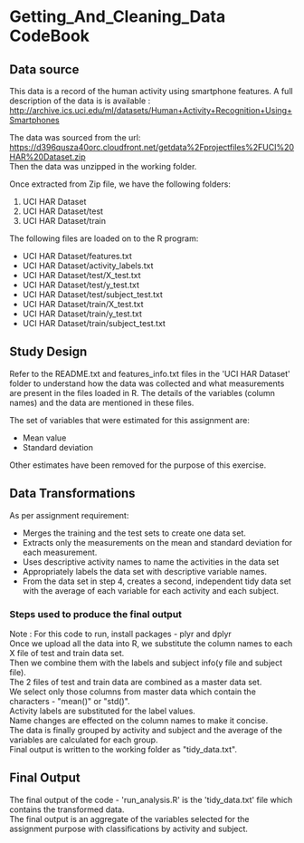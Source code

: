 # Getting_And_Cleaning_Data CodeBook

## Data source

This data is a record of the human activity using smartphone features. A full description of the data is is available :
http://archive.ics.uci.edu/ml/datasets/Human+Activity+Recognition+Using+Smartphones 

The data was sourced from the url: https://d396qusza40orc.cloudfront.net/getdata%2Fprojectfiles%2FUCI%20HAR%20Dataset.zip   
Then the data was unzipped in the working folder.

Once extracted from Zip file, we have the following folders:

1. UCI HAR Dataset
2. UCI HAR Dataset/test
3. UCI HAR Dataset/train

The following files are loaded on to the R program:
- UCI HAR Dataset/features.txt
- UCI HAR Dataset/activity_labels.txt
- UCI HAR Dataset/test/X_test.txt
- UCI HAR Dataset/test/y_test.txt
- UCI HAR Dataset/test/subject_test.txt
- UCI HAR Dataset/train/X_test.txt
- UCI HAR Dataset/train/y_test.txt
- UCI HAR Dataset/train/subject_test.txt


## Study Design
Refer to the README.txt and features_info.txt files in the 'UCI HAR Dataset' folder to understand how the data was collected and what measurements are present in the files loaded in R. The details of the variables (column names) and the data are mentioned in these files.

The set of variables that were estimated for this assignment are:

 - Mean value
 - Standard deviation

Other estimates have been removed for the purpose of this exercise.

## Data Transformations

As per assignment requirement: 
 - Merges the training and the test sets to create one data set.
 - Extracts only the measurements on the mean and standard deviation for each measurement. 
 - Uses descriptive activity names to name the activities in the data set
 - Appropriately labels the data set with descriptive variable names. 
 - From the data set in step 4, creates a second, independent tidy data set with the average of each variable for each activity and each subject.

### Steps used to produce the final output
Note : For this code to run, install packages - plyr and dplyr  
Once we upload all the data into R, we substitute the column names to each X file of test and train data set.  
Then we combine them with the labels and subject info(y file and subject file).  
The 2 files of test and train data are combined as a master data set.  
We select only those columns from master data which contain the characters - "mean()" or "std()".  
Activity labels are substituted for the label values.  
Name changes are effected on the column names to make it concise.  
The data is finally grouped by activity and subject and the average of the variables are calculated for each group.  
Final output is written to the working folder as "tidy_data.txt".  

## Final Output
The final output of the code - 'run_analysis.R' is the 'tidy_data.txt' file which contains the transformed data.  
The final output is an aggregate of the variables selected for the assignment purpose with classifications by activity and subject.
